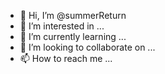 - 👋 Hi, I’m @summerReturn
- 👀 I’m interested in ...
- 🌱 I’m currently learning ...
- 💞️ I’m looking to collaborate on ...
- 📫 How to reach me ...

<!---
summerReturn/summerReturn is a ✨ special ✨ repository because its `README.md` (this file) appears on your GitHub profile.
You can click the Preview link to take a look at your changes.
--->
